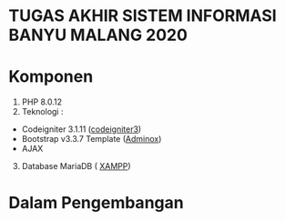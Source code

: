 # TUGAS AKHIR SISTEM INFORMASI BANYU MALANG 2020

# Komponen

1. PHP 8.0.12
2. Teknologi :
- Codeigniter 3.1.11 ([codeigniter3](https://codeigniter.com/userguide3/installationdownloads.html))
- Bootstrap v3.3.7 Template ([Adminox](https://coderthemes.com/adminox/storefront=envato-elements))
- AJAX 
3. Database MariaDB ( [XAMPP](https://www.apachefriends.org/index.html))


# Dalam Pengembangan
